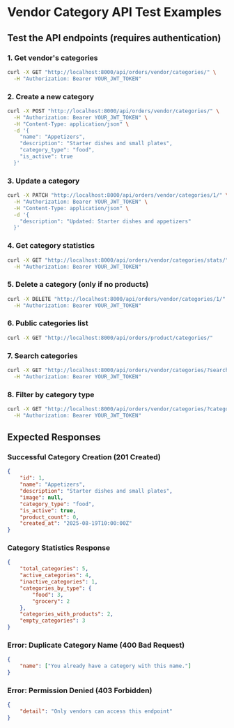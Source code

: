 # Vendor Category API Test Examples

## Test the API endpoints (requires authentication)

### 1. Get vendor's categories
```bash
curl -X GET "http://localhost:8000/api/orders/vendor/categories/" \
  -H "Authorization: Bearer YOUR_JWT_TOKEN"
```

### 2. Create a new category
```bash
curl -X POST "http://localhost:8000/api/orders/vendor/categories/" \
  -H "Authorization: Bearer YOUR_JWT_TOKEN" \
  -H "Content-Type: application/json" \
  -d '{
    "name": "Appetizers",
    "description": "Starter dishes and small plates",
    "category_type": "food",
    "is_active": true
  }'
```

### 3. Update a category
```bash
curl -X PATCH "http://localhost:8000/api/orders/vendor/categories/1/" \
  -H "Authorization: Bearer YOUR_JWT_TOKEN" \
  -H "Content-Type: application/json" \
  -d '{
    "description": "Updated: Starter dishes and appetizers"
  }'
```

### 4. Get category statistics
```bash
curl -X GET "http://localhost:8000/api/orders/vendor/categories/stats/" \
  -H "Authorization: Bearer YOUR_JWT_TOKEN"
```

### 5. Delete a category (only if no products)
```bash
curl -X DELETE "http://localhost:8000/api/orders/vendor/categories/1/" \
  -H "Authorization: Bearer YOUR_JWT_TOKEN"
```

### 6. Public categories list
```bash
curl -X GET "http://localhost:8000/api/orders/product/categories/"
```

### 7. Search categories
```bash
curl -X GET "http://localhost:8000/api/orders/vendor/categories/?search=pizza" \
  -H "Authorization: Bearer YOUR_JWT_TOKEN"
```

### 8. Filter by category type
```bash
curl -X GET "http://localhost:8000/api/orders/vendor/categories/?category_type=food" \
  -H "Authorization: Bearer YOUR_JWT_TOKEN"
```

## Expected Responses

### Successful Category Creation (201 Created)
```json
{
    "id": 1,
    "name": "Appetizers",
    "description": "Starter dishes and small plates",
    "image": null,
    "category_type": "food",
    "is_active": true,
    "product_count": 0,
    "created_at": "2025-08-19T10:00:00Z"
}
```

### Category Statistics Response
```json
{
    "total_categories": 5,
    "active_categories": 4,
    "inactive_categories": 1,
    "categories_by_type": {
        "food": 3,
        "grocery": 2
    },
    "categories_with_products": 2,
    "empty_categories": 3
}
```

### Error: Duplicate Category Name (400 Bad Request)
```json
{
    "name": ["You already have a category with this name."]
}
```

### Error: Permission Denied (403 Forbidden)
```json
{
    "detail": "Only vendors can access this endpoint"
}
```
